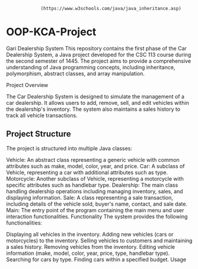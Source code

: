 
                 (https://www.w3schools.com/java/java_inheritance.asp)
    



# OOP-KCA-Project
Gari Dealership System
This repository contains the first phase of the Car Dealership System, a Java project developed for the CSC 113 course during the second semester of 1445. The project aims to provide a comprehensive understanding of Java programming concepts, including inheritance, polymorphism, abstract classes, and array manipulation.

Project Overview

The Car Dealership System is designed to simulate the management of a car dealership. It allows users to add, remove, sell, and edit vehicles within the dealership's inventory. The system also maintains a sales history to track all vehicle transactions.

## Project Structure
The project is structured into multiple Java classes:


Vehicle: An abstract class representing a generic vehicle with common attributes such as make, model, color, year, and price.
Car: A subclass of Vehicle, representing a car with additional attributes such as type.
Motorcycle: Another subclass of Vehicle, representing a motorcycle with specific attributes such as handlebar type.
Dealership: The main class handling dealership operations including managing inventory, sales, and displaying information.
Sale: A class representing a sale transaction, including details of the vehicle sold, buyer's name, contact, and sale date.
Main: The entry point of the program containing the main menu and user interaction functionalities.
Functionality
The system provides the following functionalities:

Displaying all vehicles in the inventory.
Adding new vehicles (cars or motorcycles) to the inventory.
Selling vehicles to customers and maintaining a sales history.
Removing vehicles from the inventory.
Editing vehicle information (make, model, color, year, price, type, handlebar type).
Searching for cars by type.
Finding cars within a specified budget.
Usage

